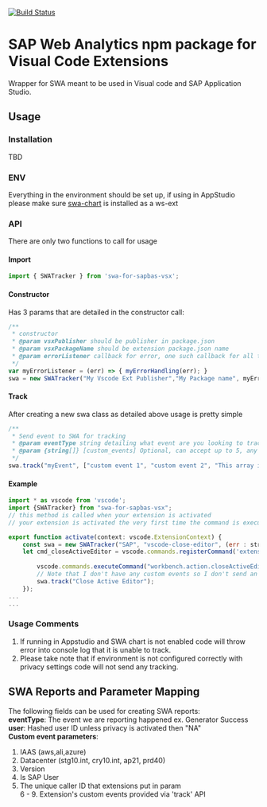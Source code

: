 [![Build Status](https://gkedevxlondon.jaas-gcp.cloud.sap.corp/buildStatus/icon?job=swa_ci/master)](https://gkedevxlondon.jaas-gcp.cloud.sap.corp/job/swa_ci/job/master/) 

# SAP Web Analytics npm package for Visual Code Extensions
Wrapper for SWA meant to be used in Visual code and SAP Application Studio.

## Usage

### Installation
TBD

### ENV
Everything in the environment should be set up, if using in AppStudio please make sure [swa-chart](https://github.wdf.sap.corp/app-studio/swa-chart) is installed as a ws-ext

### API
There are only two functions to call for usage

#### Import
```js
import { SWATracker } from 'swa-for-sapbas-vsx';
```

#### Constructor
Has 3 params that are detailed in the constructor call:  
```js
/**
 * constructor
 * @param vsxPublisher should be publisher in package.json
 * @param vsxPackageName should be extension package.json name
 * @param errorListener callback for error, one such callback for all the errors we receive via all the track methods err can be string (err.message) or number (response.statusCode)
 */
var myErrorListener = (err) => { myErrorHandling(err); }
swa = new SWATracker("My Vscode Ext Publisher","My Package name", myErrorListener)
```

#### Track
After creating a new swa class as detailed above usage is pretty simple  
```js
/**
 * Send event to SWA for tracking
 * @param eventType string detailing what event are you looking to track (ex. "Generator Success!") 
 * @param {string[]} [custom_events] Optional, can accept up to 5, any more will be ignored
 */
swa.track("myEvent", ["custom event 1", "custom event 2", "This array is optional"]);
```

#### Example
```js
import * as vscode from 'vscode';
import {SWATracker} from "swa-for-sapbas-vsx";
// this method is called when your extension is activated
// your extension is activated the very first time the command is executed

export function activate(context: vscode.ExtensionContext) {
    const swa = new SWATracker("SAP", "vscode-close-editor", (err : string|number) => {console.log(err);});
    let cmd_closeActiveEditor = vscode.commands.registerCommand('extension.closeActiveEditor', () => {
        
        vscode.commands.executeCommand("workbench.action.closeActiveEditor");
        // Note that I don't have any custom events so I don't send an extra array
        swa.track("Close Active Editor");
    });
...
...
```

### Usage Comments
1. If running in Appstudio and SWA chart is not enabled code will throw error into console log that it is unable to track.  
2. Please take note that if environment is not configured correctly with privacy settings code will not send any tracking.  

## SWA Reports and Parameter Mapping
The following fields can be used for creating SWA reports:  
**eventType**: The event we are reporting happened ex. Generator Success  
**user**: Hashed user ID unless privacy is activated then "NA"   
**Custom event parameters**:  
1. IAAS (aws,ali,azure)  
2. Datacenter (stg10.int, cry10.int, ap21, prd40)  
3. Version  
4. Is SAP User  
5. The unique caller ID that extensions put in param  
6 - 9. Extension's custom events provided via 'track' API
